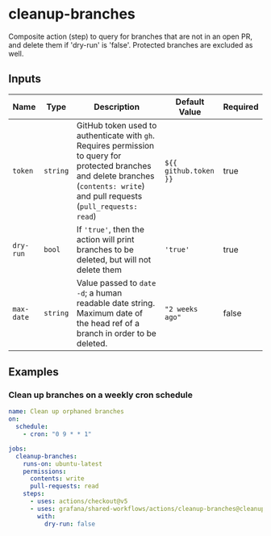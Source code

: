 # cleanup-branches

Composite action (step) to query for branches that are not in an open PR, and delete them if 'dry-run' is 'false'. Protected branches are excluded as well.

## Inputs

| Name       | Type     | Description                                                                                                                                                                        | Default Value         | Required |
| ---------- | -------- | ---------------------------------------------------------------------------------------------------------------------------------------------------------------------------------- | --------------------- | -------- |
| `token`    | `string` | GitHub token used to authenticate with `gh`. Requires permission to query for protected branches and delete branches (`contents: write`) and pull requests (`pull_requests: read`) | `${{ github.token }}` | true     |
| `dry-run`  | `bool`   | If `'true'`, then the action will print branches to be deleted, but will not delete them                                                                                           | `'true'`              | true     |
| `max-date` | `string` | Value passed to `date -d`; a human readable date string. Maximum date of the head ref of a branch in order to be deleted.                                                          | `"2 weeks ago"`       | false    |

## Examples

### Clean up branches on a weekly cron schedule

<!-- x-release-please-start-version -->

```yaml
name: Clean up orphaned branches
on:
  schedule:
    - cron: "0 9 * * 1"

jobs:
  cleanup-branches:
    runs-on: ubuntu-latest
    permissions:
      contents: write
      pull-requests: read
    steps:
      - uses: actions/checkout@v5
      - uses: grafana/shared-workflows/actions/cleanup-branches@cleanup-branches/v0.0.0
        with:
          dry-run: false
```

<!-- x-release-please-end-version -->
